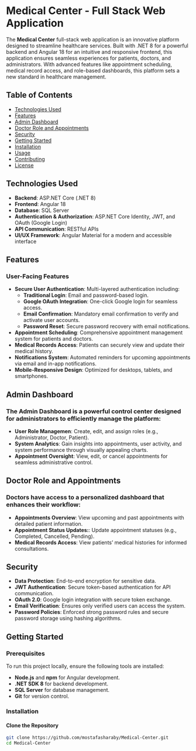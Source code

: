 # Medical Center - Full Stack Web Application 

The  **Medical Center** full-stack web application is an innovative platform designed to streamline healthcare services. Built with .NET 8 for a powerful backend and Angular 18 for an intuitive and responsive frontend, this application ensures seamless experiences for patients, doctors, and administrators. With advanced features like appointment scheduling, medical record access, and role-based dashboards, this platform sets a new standard in healthcare management.

## Table of Contents
- [Technologies Used](#technologies-used)
- [Features](#features) 
- [Admin Dashboard](#Admin-Dashboard)
- [Doctor Role and Appointments](#Doctor-Role-and-Appointments)
- [Security](#security)
- [Getting Started](#getting-started)
- [Installation](#installation)
- [Usage](#usage)
- [Contributing](#contributing)
- [License](#license)

## Technologies Used
- **Backend**: ASP.NET Core (.NET 8)
- **Frontend**: Angular 18
- **Database**: SQL Server
- **Authentication & Authorization**: ASP.NET Core Identity, JWT, and OAuth (Google Login)
- **API Communication**: RESTful APIs
- **UI/UX Framework**: Angular Material for a modern and accessible interface

## Features

### User-Facing Features
- **Secure User Authentication**: Multi-layered authentication including:
  - **Traditional Login**: Email and password-based login.
  - **Google OAuth Integration**: One-click Google login for seamless access.
  - **Email Confirmation**: Mandatory email confirmation to verify and activate user accounts.
  - **Password Reset**: Secure password recovery with email notifications.
- **Appointment Scheduling**: Comprehensive appointment management system for patients and doctors.
- **Medical Records Access**: Patients can securely view and update their medical history.
- **Notifications System**: Automated reminders for upcoming appointments via email and in-app notifications.
- **Mobile-Responsive Design**: Optimized for desktops, tablets, and smartphones.

## Admin Dashboard
### The Admin Dashboard is a powerful control center designed for administrators to efficiently manage the platform:
- **User Role Managemen**: Create, edit, and assign roles (e.g., Administrator, Doctor, Patient).
- **System Analytics**:  Gain insights into appointments, user activity, and system performance through visually appealing charts.
- **Appointment Oversight**:  View, edit, or cancel appointments for seamless administrative control.

## Doctor Role and Appointments
### Doctors have access to a personalized dashboard that enhances their workflow:
- **Appointments Overview**: View upcoming and past appointments with detailed patient information.
- **Appointment Status Updates:**: Update appointment statuses (e.g., Completed, Cancelled, Pending).
- **Medical Records Access**: View patients’ medical histories for informed consultations.


## Security
- **Data Protection**: End-to-end encryption for sensitive data.
- **JWT Authentication**: Secure token-based authentication for API communication.
- **OAuth 2.0**: Google login integration with secure token exchange.
- **Email Verification**: Ensures only verified users can access the system.
- **Password Policies**: Enforced strong password rules and secure password storage using hashing algorithms.

## Getting Started

### Prerequisites
To run this project locally, ensure the following tools are installed:
- **Node.js** and **npm** for Angular development.
- **.NET SDK 8** for backend development.
- **SQL Server** for database management.
- **Git** for version control.

### Installation

#### Clone the Repository
```bash
git clone https://github.com/mostafasharaby/Medical-Center.git
cd Medical-Center
